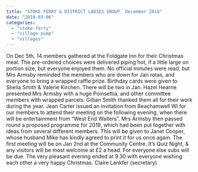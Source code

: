 ```yaml
---
title: "STOKE FERRY & DISTRICT LADIES GROUP  December 2018"
date: "2019-03-06"
categories: 
  - "stoke-ferry"
  - "village-pump"
  - "villages"
---
```


On Dec 5th, 14 members gathered at the Foldgate Inn for their Christmas meal. The pre-ordered choices were delivered piping hot, if a little large on portion size, but everyone enjoyed them. No official minutes were read, but Mrs Armsby reminded the members who are down for Jan rotas, and everyone to bring a wrapped raffle prize. Birthday cards were given to Sheila Smith & Valerie Kirchen. There will be two in Jan. Hazel Hearne presented Mrs Armsby with a huge Poinsettia, and other committee members with wrapped parcels. Gillian Smith thanked them all for their work during the year. Jean Carter issued an invitation from Beachamwell WI for our members to attend their meeting on the following evening, when there will be entertainment from “West End Waiters”. Mrs Armsby then passed round a proposed programme for 2019, which had been put together with ideas from several different members. This will be given to Janet Cooper, whose husband Mike has kindly agreed to print it for us once again. The first meeting will be on Jan 2nd at the Community Centre. It’s Quiz Night, & any visitors will be most welcome at £2 a head. For everyone else subs will be due. The very pleasant evening ended at 9.30 with everyone wishing each other a very happy Christmas. Claire Lankfer (secretary)
